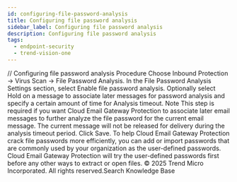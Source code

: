 ```yaml
---
id: configuring-file-password-analysis
title: Configuring file password analysis
sidebar_label: Configuring file password analysis
description: Configuring file password analysis
tags:
  - endpoint-security
  - trend-vision-one
---
```


/*<![CDATA[*/ $('#title').html($('meta[name=map-description]').attr('content')); /*]]>*/ Configuring file password analysis Procedure Choose Inbound Protection → Virus Scan → File Password Analysis. In the File Password Analysis Settings section, select Enable file password analysis. Optionally select Hold on a message to associate later messages for password analysis and specify a certain amount of time for Analysis timeout. Note This step is required if you want Cloud Email Gateway Protection to associate later email messages to further analyze the file password for the current email message. The current message will not be released for delivery during the analysis timeout period. Click Save. To help Cloud Email Gateway Protection crack file passwords more efficiently, you can add or import passwords that are commonly used by your organization as the user-defined passwords. Cloud Email Gateway Protection will try the user-defined passwords first before any other ways to extract or open files. © 2025 Trend Micro Incorporated. All rights reserved.Search Knowledge Base